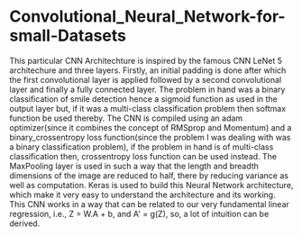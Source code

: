 # Convolutional_Neural_Network-for-small-Datasets

This particular CNN Architechture is inspired by the famous CNN LeNet 5 architechure and three layers.
Firstly, an initial padding is done after which the first convolutional layer is applied followed by a second convolutional layer and finally a fully connected layer. The problem in hand was a binary classification of smile detection hence a sigmoid function as used in the output layer but, if it was a multi-class classification problem then softmax function be used thereby. The CNN is compiled using an adam optimizer(since it combines the concept of RMSprop and Momentum) and a binary_crossentropy loss function(since the problem I was dealing with was a binary classification problem), if the problem in hand is of multi-class classification then, crossentropy loss function can be used instead. The MaxPooling layer is used in such a way that the length and breadth dimensions of the image are reduced to half, there by reducing variance as well as computation.
Keras is used to build this Neural Network architecture, which make it very easy to understand the architecture and its working.
This CNN works in a way that can be related to our very fundamental linear regression, i.e., Z = W.A + b, and A' = g(Z), so, a lot of intuition can be derived.
